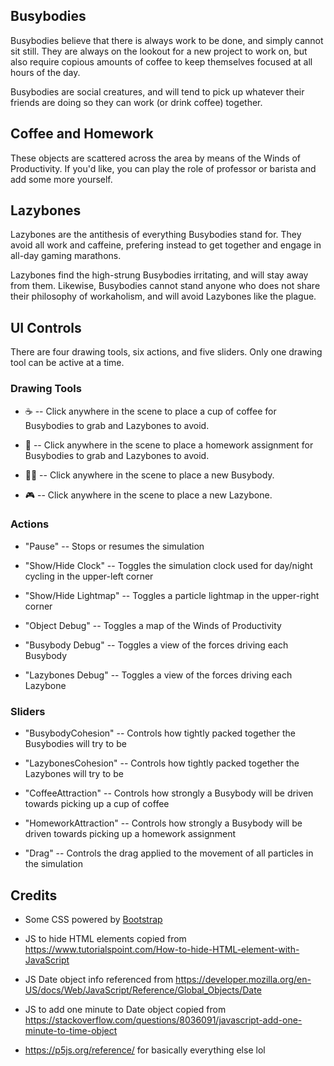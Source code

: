 ## Busybodies

Busybodies believe that there is always work to be done, and simply cannot sit still. They are always on the lookout for a new project to work on, but also require copious amounts of coffee to keep themselves focused at all hours of the day.

Busybodies are social creatures, and will tend to pick up whatever their friends are doing so they can work (or drink coffee) together.

## Coffee and Homework

These objects are scattered across the area by means of the Winds of Productivity. If you'd like, you can play the role of professor or barista and add some more yourself.

## Lazybones

Lazybones are the antithesis of everything Busybodies stand for. They avoid all work and caffeine, prefering instead to get together and engage in all-day gaming marathons.

Lazybones find the high-strung Busybodies irritating, and will stay away from them. Likewise, Busybodies cannot stand anyone who does not share their philosophy of workaholism, and will avoid Lazybones like the plague.

## UI Controls

There are four drawing tools, six actions, and five sliders. Only one drawing tool can be active at a time.

### Drawing Tools

* ☕ -- Click anywhere in the scene to place a cup of coffee for Busybodies to grab and Lazybones to avoid.

* 📄 -- Click anywhere in the scene to place a homework assignment for Busybodies to grab and Lazybones to avoid.

* 👨‍💼 -- Click anywhere in the scene to place a new Busybody.

* 🎮 -- Click anywhere in the scene to place a new Lazybone.

### Actions

* "Pause" -- Stops or resumes the simulation

* "Show/Hide Clock" -- Toggles the simulation clock used for day/night cycling in the upper-left corner

* "Show/Hide Lightmap" -- Toggles a particle lightmap in the upper-right corner

* "Object Debug" -- Toggles a map of the Winds of Productivity

* "Busybody Debug" -- Toggles a view of the forces driving each Busybody

* "Lazybones Debug" -- Toggles a view of the forces driving each Lazybone

### Sliders

* "BusybodyCohesion" -- Controls how tightly packed together the Busybodies will try to be

* "LazybonesCohesion" -- Controls how tightly packed together the Lazybones will try to be

* "CoffeeAttraction" -- Controls how strongly a Busybody will be driven towards picking up a cup of coffee

* "HomeworkAttraction" -- Controls how strongly a Busybody will be driven towards picking up a homework assignment

* "Drag" -- Controls the drag applied to the movement of all particles in the simulation

## Credits

* Some CSS powered by [Bootstrap](https://getbootstrap.com)

* JS to hide HTML elements copied from https://www.tutorialspoint.com/How-to-hide-HTML-element-with-JavaScript

* JS Date object info referenced from https://developer.mozilla.org/en-US/docs/Web/JavaScript/Reference/Global_Objects/Date

* JS to add one minute to Date object copied from https://stackoverflow.com/questions/8036091/javascript-add-one-minute-to-time-object

* https://p5js.org/reference/ for basically everything else lol